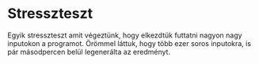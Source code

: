 # Stresszteszt
Egyik stresszteszt amit végeztünk, hogy elkezdtük futtatni nagyon nagy inputokon a programot. Örömmel láttuk, hogy több ezer soros inputokra, is pár másodpercen belül legenerálta az eredményt.
